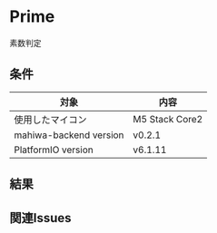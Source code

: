 # Prime

素数判定

## 条件

| 対象                   | 内容           |
| ---------------------- | -------------- |
| 使用したマイコン       | M5 Stack Core2 |
| mahiwa-backend version | v0.2.1         |
| PlatformIO version     | v6.1.11        |

## 結果

## 関連Issues
